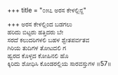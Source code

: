 +++
title = "೦೫೭ ಅರಸ ಕೇಳಲ್ಲಿನ್ದ"

+++
ಅರಸ ಕೇಳಲ್ಲಿಂದ ಬಡಗಲು  
ಹರಿದು ಬಿಟ್ಟರು ಹತ್ತಿದರು ಬೇ  
ಸರದೆ ಕಲುದರಿಗಳಲಿ ಬಹಳ ಶ್ವೇತಪರ್ವತವ  
ಗಿರಿಯ ತುದಿಗಳ ತೋಟದಲಿ ಗ  
ಹ್ವರದ ಕೊಳ್ಳದ ಕೋಹಿನಲಿ ಹೊ  
ಕ್ಕಿರಿದು ಶೋಧಿಸಿ ಕೊಂಡರಲ್ಲಿಯ ಸಾರವಸ್ತುಗಳ    ॥57॥